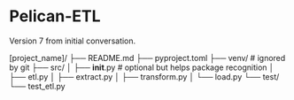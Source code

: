 # Pelican-ETL

Version 7 from initial conversation. 

[project_name]/
├── README.md
├── pyproject.toml
├── venv/               # ignored by git
├── src/
│   ├── __init__.py     # optional but helps package recognition
│   ├── etl.py
│   ├── extract.py
│   ├── transform.py
│   └── load.py
└── test/
     └── test_etl.py


